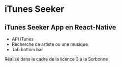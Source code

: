 # iTunes Seeker

## iTunes Seeker App en React-Native

- API iTunes
- Recherche de artiste ou une musique 
- Tab bottom bar 

Réalisé dans le cadre de la licence 3 à la Sorbonne 

